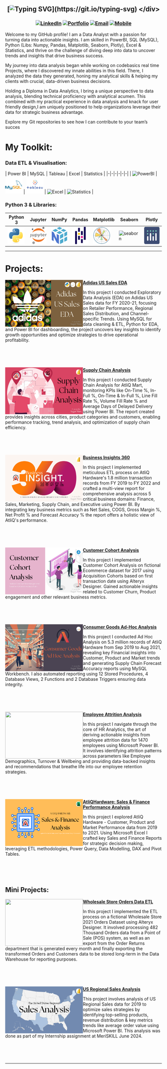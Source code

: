 <!-- ## <img src="https://storage.googleapis.com/gweb-cloudblog-publish/original_images/DataAnalytics.gif" width="60%" height="60%" align="center"> -->

## <div align="center"> [![Typing SVG](https://readme-typing-svg.demolab.com?font=Fira+Code&weight=600&size=27&duration=1000&pause=1500&center=true&vCenter=true&width=600&height=100&lines=Hi!+I+am+Sangram+Dabhade.;I+am+a+Data+Enthusiast.;Checkout+my+Github+Portfolio+🥋!)](https://git.io/typing-svg) </div>

### <div align="center"> [![LinkedIn](https://img.shields.io/badge/|-LinkedIn-informational?style=flat&logo=linkedin&logoColor=white)](https://www.linkedin.com/in/sangram-dabhade-b7bb9b143/) [![Portfolio](https://img.shields.io/badge/|-Portfolio-333333?style=flat&logo=affine&logoColor=white)](https://mavenanalytics.io/profile/Sagar-More/206376940) [![Email](https://img.shields.io/badge/|-Email-D14836?style=flat&logo=gmail&logoColor=white)](mailto:sangram.ssd93@gmail.com) [![Mobile](https://img.shields.io/badge/|-(+91)8007065854-6AA84F?style=flat&logo=allocine&logoColor=white)]() </div>

Welcome to my GitHub profile! I am a Data Analyst with a passion for turning data into actionable insights. I am skilled in PowerBI, SQL (MySQL), Python (Libs: Numpy, Pandas, Matplotlib, Seaborn, Plotly), Excel & Statistics, and thrive on the challenge of diving deep into data to uncover trends and insights that drive business success.

My journey into data analysis began while working on codebasics real time Projects, where I discovered my innate abilities in this field. There, I analyzed the data they generated, honing my analytical skills & helping my clients with crucial, data-driven business decisions.

Holding a Diploma in Data Analytics, I bring a unique perspective to data analysis, blending technical proficiency with analytical acumen. This combined with my practical experience in data analysis and knack for user friendly design,I am uniquely positioned to help organizations leverage their data for strategic business advantage.

Explore my Git repositories to see how I can contribute to your team’s succes
# My Toolkit:

### Data ETL & Visualisation:
| Power BI | MySQL | Tableau | Excel | Statistics | 
|-|-|-|-|-|-|
| <img src="https://github.com/microsoft/PowerBI-Icons/blob/main/SVG/Power-BI.svg" title="PowerBI" alt="PowerBI" width="55" height="55"/> | <img src="https://github.com/devicons/devicon/blob/master/icons/mysql/mysql-original-wordmark.svg" title="MySQL" alt="MySQL" width="55" height="55"/> | <img src="https://raw.githubusercontent.com/sangRam698/sangRam698/refs/heads/main/Tableau.png" title="Tableau" alt="Tableau" width="55" height="55"/> | <img src="https://github.com/user-attachments/assets/0ed55528-bc48-414a-91c5-0d3d6da434d7" title="Excel" alt="Excel" width="55" height="55"/> | <img src="https://github.com/user-attachments/assets/00a1beaf-7537-4903-aaa5-9ef328048317" title="Statistics" alt="Statistics" width="55" height="55"/> |


### Python 3 & Libraries:
| Python 3 | Jupyter | NumPy | Pandas | Matplotlib | Seaborn | Plotly |
|-|-|-|-|-|-|-|
| <img src="https://github.com/devicons/devicon/blob/master/icons/python/python-original.svg" title="Python" alt="Python" width="55" height="55"/> | <img src="https://github.com/devicons/devicon/blob/master/icons/jupyter/jupyter-original-wordmark.svg" title="Jupiter" alt="Jupiter" width="55" height="55"/> | <img src="https://github.com/devicons/devicon/blob/master/icons/numpy/numpy-original.svg" title="Numpy" alt="Numpy" width="55" height="55"/> | <img src="https://github.com/devicons/devicon/blob/master/icons/pandas/pandas-original.svg" title="Pandas" alt="Pandas" width="55" height="55"/> | <img src="https://github.com/devicons/devicon/blob/master/icons/matplotlib/matplotlib-original.svg" title="matplotlib" alt="matplotlib" width="55" height="55"/> | <img src="https://cdn.worldvectorlogo.com/logos/seaborn-1.svg" title="seaborn" alt="seaborn" width="55" height="55"/> | <img src="https://github.com/devicons/devicon/blob/master/icons/plotly/plotly-original.svg" title="plotly" alt="plotly" width="55" height="55"/> |


---

# Projects:

<img align="left" width="250" height="150" src="https://github.com/5ifar/Adidas_US_Sales_EDA/blob/main/Assets/Adidas%20US%20Sales%20EDA%20Project%20Thumbnail%2BIcon.png"> **[Adidas US Sales EDA](https://github.com/5ifar/Adidas_US_Sales_EDA)**
</p> In this project I conducted Exploratory Data Analysis (EDA) on Adidas US Sales data for FY 2020-21, focusing on Retailer Performance, Regional Sales Distribution, and Channel-specific Trends. Using MySQL for data cleaning & ETL, Python for EDA, and Power BI for dashboarding, the project uncovers key insights to identify growth opportunities and optimize strategies to drive operational profitability.
</p>
<br><br><br>

<img align="left" width="250" height="150" src="https://github.com/5ifar/AtliQMart_Supply_Chain_Analysis/blob/main/Assets/AM%20Supply%20Chain%20Analysis%20Project%20Thumbnail%2BLogo.png"> **[Supply Chain Analysis](https://github.com/5ifar/AtliQMart_Supply_Chain_Analysis)**
</p> In this project I conducted Supply Chain Analysis for AtliQ Mart, monitoring KPIs like On-Time %, In-Full %, On-Time & In-Full %, Line Fill Rate %, Volume Fill Rate % and Average Days of Delayed Delivery using Power BI. The report created provides insights across cities, product categories and customers, enabling performance tracking, trend analysis, and optimization of supply chain efficiency.
</p>
<br><br><br>

<img align="left" width="250" height="150" src="https://github.com/5ifar/Business_Insights_360/blob/main/Assets/BI%20360%20Project%20Thumbnail%2BLogo.png"> **[Business Insights 360](https://github.com/5ifar/Business_Insights_360)**
</p> In this project I implemented meticulous ETL process on AtliQ Hardware's 1.8 million transaction records from FY 2019 to FY 2022 and crafted a multi-view report for comprehensive analysis across 5 critical business domains: Finance, Sales, Marketing, Supply Chain, and Executive using Power BI. By integrating key business metrics such as Net Sales, COGS, Gross Margin %, Net Profit % and Forecast Accuracy % the report offers a holistic view of AtliQ's performance.
</p>
<br><br><br>

<img align="left" width="250" height="150" src="https://github.com/5ifar/Customer_Cohort_Analysis/blob/main/Assets/Customer%20Cohort%20Analysis%20Project%20Thumbnail%2BIcon.png"> **[Customer Cohort Analysis](https://github.com/5ifar/Customer_Cohort_Analysis)**
</p> In this project I implemented Customer Cohort Analysis on fictional Ecommerce dataset for 2017 using Acquisition Cohorts based on first transaction date using Alteryx Designer. Gained actionable insights related to Customer Churn, Product engagement and other relevant business metrics.
</p>
<br><br><br>

<img align="left" width="250" height="150" src="https://github.com/5ifar/Consumer_Goods_Ad-Hoc_Analysis/blob/main/Assets/AH%20Consumer%20Goods%20-%20Ad%20Hoc%20Analysis%20Project%20Thumbnail%2BIcon.png"> **[Consumer Goods Ad-Hoc Analysis](https://github.com/5ifar/Consumer_Goods_Ad-Hoc_Analysis)**
</p> In this project I conducted Ad Hoc Analysis on 5.3 million records of AtliQ Hardware from Sep 2019 to Aug 2021, revealing key Financial insights into Customer, Product and Market trends and generating Supply Chain Forecast Accuracy reports using MySQL Workbench. I also automated reporting using 12 Stored Procedures, 4 Database Views, 2 Functions and 2 Database Triggers ensuring data integrity.
</p>
<br><br><br>

<img align="left" width="250" height="150" src="https://github.com/5ifar/MeriSKILL_HR_Attrition_Analysis/blob/main/Assets/Employee%20Attrition%20HR%20Analysis%20Project%20Thumbnail%2BIcon.png"> **[Employee Attrition Analysis](https://github.com/5ifar/MeriSKILL_Employee_Attrition_Analysis)**
</p> In this project I navigate through the core of HR Analytics, the art of deriving actionable insights from employee attrition data for 1470 employees using Microsoft Power BI. It involves identifying attrition patterns across parameters like Employee Demographics, Turnover & Wellbeing and providing data-backed insights and recommendations that breathe life into our employee retention strategies.
</p>
<br><br><br>

<img align="left" width="250" height="150" src="https://github.com/5ifar/AtliQHardware_Sales_and_Finance_Analytics/blob/main/Assets/AtliQ%20Hardware%20-%20S%26F%20Analysis%20Project%20Thumbnail%2BIcon.png"> **[AtliQHardware: Sales & Finance Performance Analysis](https://github.com/5ifar/AtliQHardware_Sales_and_Finance_Analytics)**
</p> In this project I explored AtliQ Hardware - Customer, Product and Market Performance data from 2019 to 2021. Using Microsoft Excel I crafted key Sales and Finance Reports for strategic decision making, leveraging ETL methodologies, Power Query, Data Modelling, DAX and Pivot Tables.
</p>
<br><br><br>

## Mini Projects:

<img align="left" width="250" height="150" src="https://github.com/5ifar/WholesaleStore_Orders_Data_ETL/blob/main/Assets/Wholesale%20Store%20Orders%20Data%20ETL%20Project%20Thumbnail%2BIcon.png"> **[Wholesale Store Orders Data ETL](https://github.com/5ifar/WholesaleStore_Orders_Data_ETL)**
</p> In this project I implemented the ETL process on a fictional Wholesale Store 2021 Orders Dataset using Alteryx Designer. It involved processing 482 Thousand Orders data from a Point of Sale (POS) system, as well as an export from the Order Returns department that is generated every month and finally exporting the transformed Orders and Customers data to be stored long-term in the Data Warehouse for reporting purposes.
</p>
<br><br><br>

<img align="left" width="250" height="150" src="https://github.com/5ifar/MeriSKILL_Sales_Analysis/blob/main/Assets/MeriSKILL%20Sales%20Analysis%20Project%20Thumbnail%2BIcon.png"> **[US Regional Sales Analysis](https://github.com/5ifar/MeriSKILL_US_Regional_Sales_Analysis)**
</p> This project involves analysis of US Regional Sales data for 2019 to optimize sales strategies by identifying top-selling products, revenue distribution & key metrics trends like average order value using Microsoft Power BI. This analysis was done as part of my Internship assignment at MeriSKILL June 2024.
</p>
<br><br><br>

---


